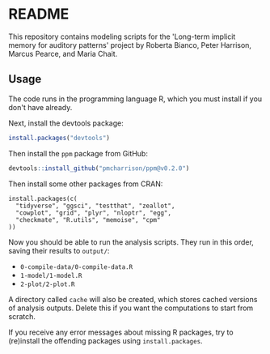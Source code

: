 # README

<!-- badges: start -->
<!-- badges: end -->

This repository contains modeling scripts for the 
'Long-term implicit memory for auditory patterns'
project by Roberta Bianco, Peter Harrison, Marcus Pearce, and Maria Chait.

## Usage

The code runs in the programming language R, which you must 
install if you don't have already.

Next, install the devtools package:

``` r
install.packages("devtools")
```

Then install the `ppm` package from GitHub: 

``` r
devtools::install_github("pmcharrison/ppm@v0.2.0")
```

Then install some other packages from CRAN:

```{r}
install.packages(c(
  "tidyverse", "ggsci", "testthat", "zeallot",
  "cowplot", "grid", "plyr", "nloptr", "egg", 
  "checkmate", "R.utils", "memoise", "cpm"
))
```

Now you should be able to run the analysis scripts.
They run in this order, saving their results to `output/`:

- `0-compile-data/0-compile-data.R`
- `1-model/1-model.R`
- `2-plot/2-plot.R`

A directory called `cache` will also be created, 
which stores cached versions of analysis outputs.
Delete this if you want the computations to start from scratch.

If you receive any error messages about missing R packages,
try to (re)install the offending packages using `install.packages`.
